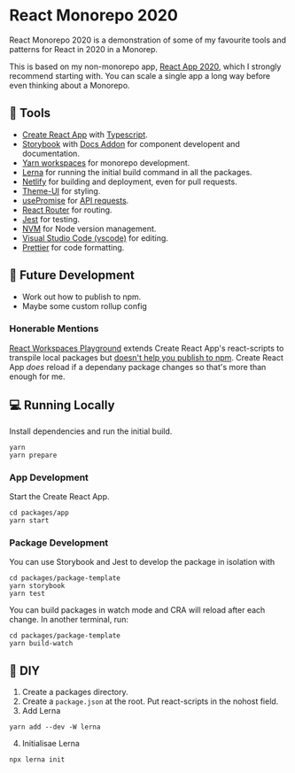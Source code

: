# React Monorepo 2020

React Monorepo 2020 is a demonstration of some of my favourite tools and patterns for React in 2020 in a Monorep.

This is based on my non-monorepo app, [React App 2020](https://github.com/cadbox1/react-app-2020), which I strongly recommend starting with. You can scale a single app a long way before even thinking about a Monorepo.

## 🔧 Tools

- [Create React App](https://create-react-app.dev/docs/adding-typescript/) with [Typescript](https://www.typescriptlang.org/).
- [Storybook](https://github.com/storybookjs/presets/tree/master/packages/preset-create-react-app) with [Docs Addon](https://github.com/storybookjs/storybook/tree/master/addons/docs) for component developent and documentation.
- [Yarn workspaces](https://classic.yarnpkg.com/en/docs/workspaces/) for monorepo development.
- [Lerna](https://github.com/lerna/lerna) for running the initial build command in all the packages.
- [Netlify](https://www.netlify.com/) for building and deployment, even for pull requests.
- [Theme-UI](https://theme-ui.com/) for styling.
- [usePromise](https://github.com/cadbox1/react-app-2020/blob/master/src/common/hooks/usePromise.ts) for [API requests](https://github.com/cadbox1/react-app-2020/blob/master/src/pages/Dashboard/index.tsx#L15).
- [React Router](https://reacttraining.com/react-router/web/guides/quick-start) for routing.
- [Jest](https://create-react-app.dev/docs/running-tests/) for testing.
- [NVM](https://github.com/nvm-sh/nvm) for Node version management.
- [Visual Studio Code (vscode)](https://code.visualstudio.com/) for editing.
- [Prettier](https://prettier.io/) for code formatting.

## 🔮 Future Development

- Work out how to publish to npm.
- Maybe some custom rollup config

### Honerable Mentions

[React Workspaces Playground](https://github.com/react-workspaces/react-workspaces-playground) extends Create React App's react-scripts to transpile local packages but [doesn't help you publish to npm](https://github.com/react-workspaces/react-workspaces-playground/issues/33). Create React App _does_ reload if a dependany package changes so that's more than enough for me.

## 💻 Running Locally

Install dependencies and run the initial build.

```
yarn
yarn prepare
```

### App Development

Start the Create React App.

```
cd packages/app
yarn start
```

### Package Development

You can use Storybook and Jest to develop the package in isolation with

```
cd packages/package-template
yarn storybook
yarn test
```

You can build packages in watch mode and CRA will reload after each change. In another terminal, run:

```
cd packages/package-template
yarn build-watch
```

## 🔨 DIY

1. Create a packages directory.
2. Create a `package.json` at the root. Put react-scripts in the nohost field.
3. Add Lerna

```
yarn add --dev -W lerna
```

4. Initialisae Lerna

```
npx lerna init
```
